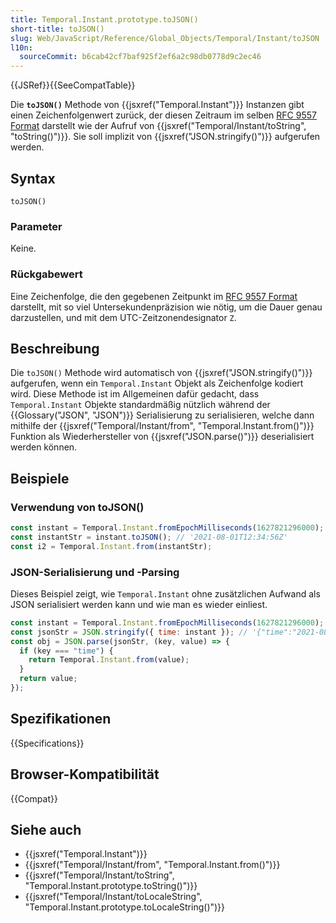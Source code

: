 ```yaml
---
title: Temporal.Instant.prototype.toJSON()
short-title: toJSON()
slug: Web/JavaScript/Reference/Global_Objects/Temporal/Instant/toJSON
l10n:
  sourceCommit: b6cab42cf7baf925f2ef6a2c98db0778d9c2ec46
---
```


{{JSRef}}{{SeeCompatTable}}

Die **`toJSON()`** Methode von {{jsxref("Temporal.Instant")}} Instanzen gibt einen Zeichenfolgenwert zurück, der diesen Zeitraum im selben [RFC 9557 Format](/de/docs/Web/JavaScript/Reference/Global_Objects/Temporal/Instant#rfc_9557_format) darstellt wie der Aufruf von {{jsxref("Temporal/Instant/toString", "toString()")}}. Sie soll implizit von {{jsxref("JSON.stringify()")}} aufgerufen werden.

## Syntax

```js-nolint
toJSON()
```

### Parameter

Keine.

### Rückgabewert

Eine Zeichenfolge, die den gegebenen Zeitpunkt im [RFC 9557 Format](/de/docs/Web/JavaScript/Reference/Global_Objects/Temporal/Instant#rfc_9557_format) darstellt, mit so viel Untersekundenpräzision wie nötig, um die Dauer genau darzustellen, und mit dem UTC-Zeitzonendesignator `Z`.

## Beschreibung

Die `toJSON()` Methode wird automatisch von {{jsxref("JSON.stringify()")}} aufgerufen, wenn ein `Temporal.Instant` Objekt als Zeichenfolge kodiert wird. Diese Methode ist im Allgemeinen dafür gedacht, dass `Temporal.Instant` Objekte standardmäßig nützlich während der {{Glossary("JSON", "JSON")}} Serialisierung zu serialisieren, welche dann mithilfe der {{jsxref("Temporal/Instant/from", "Temporal.Instant.from()")}} Funktion als Wiederhersteller von {{jsxref("JSON.parse()")}} deserialisiert werden können.

## Beispiele

### Verwendung von toJSON()

```js
const instant = Temporal.Instant.fromEpochMilliseconds(1627821296000);
const instantStr = instant.toJSON(); // '2021-08-01T12:34:56Z'
const i2 = Temporal.Instant.from(instantStr);
```

### JSON-Serialisierung und -Parsing

Dieses Beispiel zeigt, wie `Temporal.Instant` ohne zusätzlichen Aufwand als JSON serialisiert werden kann und wie man es wieder einliest.

```js
const instant = Temporal.Instant.fromEpochMilliseconds(1627821296000);
const jsonStr = JSON.stringify({ time: instant }); // '{"time":"2021-08-01T12:34:56Z"}'
const obj = JSON.parse(jsonStr, (key, value) => {
  if (key === "time") {
    return Temporal.Instant.from(value);
  }
  return value;
});
```

## Spezifikationen

{{Specifications}}

## Browser-Kompatibilität

{{Compat}}

## Siehe auch

- {{jsxref("Temporal.Instant")}}
- {{jsxref("Temporal/Instant/from", "Temporal.Instant.from()")}}
- {{jsxref("Temporal/Instant/toString", "Temporal.Instant.prototype.toString()")}}
- {{jsxref("Temporal/Instant/toLocaleString", "Temporal.Instant.prototype.toLocaleString()")}}
